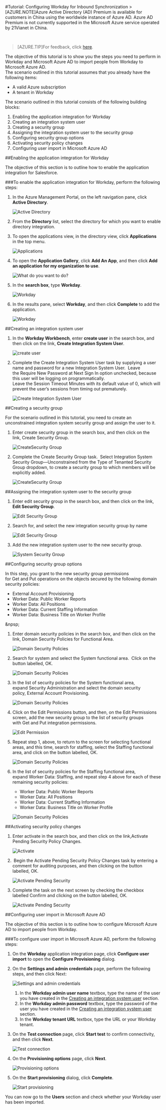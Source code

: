 <properties pageTitle="Tutorial: Configuring Workday for Inbound Synchronization | Microsoft Azure" description="Learn how to use Inbound Synchronization with Azure Active Directory to enable single sign-on, automated provisioning, and more!." services="active-directory" authors="MarkusVi"  documentationCenter="na" manager="stevenpo"/>
<tags ms.service="active-directory" ms.devlang="na" ms.topic="article" ms.tgt_pltfrm="na" ms.workload="identity" ms.date="08/01/2015" ms.author="markvi" />
#Tutorial: Configuring Workday for Inbound Synchronization
>[AZURE.NOTE]Azure Active Directory (AD) Premium is available for customers in China using the worldwide instance of Azure AD.    
Azure AD Premium is not currently supported in the Microsoft Azure service operated by 21Vianet in China.    

&nbsp;  

>[AZURE.TIP]For feedback, click [here](http://go.microsoft.com/fwlink/?LinkId=330042).    

The objective of this tutorial is to show you the steps you need to perform in Workday and Microsoft Azure AD to import people from Workday to Microsoft Azure AD.    
 The scenario outlined in this tutorial assumes that you already have the following items:  

-   A valid Azure subscription  
-   A tenant in Workday  

The scenario outlined in this tutorial consists of the following building blocks:  

1.  Enabling the application integration for Workday  
2.  Creating an integration system user  
3.  Creating a security group  
4.  Assigning the integration system user to the security group  
5.  Configuring security group options  
6.  Activating security policy changes  
7.  Configuring user import in Microsoft Azure AD  

##Enabling the application integration for Workday

The objective of this section is to outline how to enable the application integration for Salesforce.    

###To enable the application integration for Workday, perform the following steps:

1.  In the Azure Management Portal, on the left navigation pane, click **Active Directory**.    

	![Active Directory](./media/active-directory-saas-inbound-synchronization-tutorial/IC700993.png "Active Directory")  

2.  From the **Directory** list, select the directory for which you want to enable directory integration.    

3.  To open the applications view, in the directory view, click **Applications** in the top menu.    

	![Applications](./media/active-directory-saas-inbound-synchronization-tutorial/IC700994.png "Applications")  

4.  To open the **Application Gallery**, click **Add An App**, and then click **Add an application for my organization to use**.    

	![What do you want to do?](./media/active-directory-saas-inbound-synchronization-tutorial/IC700995.png "What do you want to do?")  

5.  In the **search box**, type **Workday**.    

	![Workday](./media/active-directory-saas-inbound-synchronization-tutorial/IC701021.png "Workday")  

6.  In the results pane, select **Workday**, and then click **Complete** to add the application.    

	![Workday](./media/active-directory-saas-inbound-synchronization-tutorial/IC701022.png "Workday")  

##Creating an integration system user

1.  In the **Workday Workbench**, enter **create user** in the search box, and then click on the link, **Create Integration System User**.     

	![create user](./media/active-directory-saas-inbound-synchronization-tutorial/IC750979.png "create user")  

2.  Complete the Create Integration System User task by supplying a user name and password for a new Integration System User.  Leave the Require New Password at Next Sign In option unchecked, because this user will be logging on programmatically.    
    Leave the Session Timeout Minutes with its default value of 0, which will prevent the user’s sessions from timing out prematurely.    

	![Create Integration System User](./media/active-directory-saas-inbound-synchronization-tutorial/IC750980.png "Create Integration System User")  

##Creating a security group

For the scenario outlined in this tutorial, you need to create an unconstrained integration system security group and assign the user to it.    

1.  Enter create security group in the search box, and then click on the link, Create Security Group.     

	![CreateSecurity Group](./media/active-directory-saas-inbound-synchronization-tutorial/IC750981.png "CreateSecurity Group")  

2.  Complete the Create Security Group task.  Select Integration System Security Group—Unconstrained from the Type of Tenanted Security Group dropdown, to create a security group to which members will be explicitly added.     

	![CreateSecurity Group](./media/active-directory-saas-inbound-synchronization-tutorial/IC750982.png "CreateSecurity Group")  

##Assigning the integration system user to the security group

1.  Enter edit security group in the search box, and then click on the link,  **Edit Security Group**.     

	![Edit Security Group](./media/active-directory-saas-inbound-synchronization-tutorial/IC750983.png "Edit Security Group")  

2.  Search for, and select the new integration security group by name    

	![Edit Security Group](./media/active-directory-saas-inbound-synchronization-tutorial/IC750984.png "Edit Security Group")  

3.  Add the new integration system user to the new security group.       

	![System Security Group](./media/active-directory-saas-inbound-synchronization-tutorial/IC750985.png "System Security Group")  

##Configuring security group options

In this step, you grant to the new security group permissions for Get and Put operations on the objects secured by the following domain security policies:  

-   External Account Provisioning  
-   Worker Data: Public Worker Reports  
-   Worker Data: All Positions  
-   Worker Data: Current Staffing Information  
-   Worker Data: Business Title on Worker Profile  

&npsp;  

1.  Enter domain security policies in the search box, and then click on the link, Domain Security Policies for Functional Area.     

	![Domain Security Policies](./media/active-directory-saas-inbound-synchronization-tutorial/IC750986.png "Domain Security Policies")  

2.  Search for system and select the System functional area.  Click on the button labelled, OK.     

	![Domain Security Policies](./media/active-directory-saas-inbound-synchronization-tutorial/IC750987.png "Domain Security Policies")  

3.  In the list of security policies for the System functional area, expand Security Administration and select the domain security policy, External Account Provisioning.     

	![Domain Security Policies](./media/active-directory-saas-inbound-synchronization-tutorial/IC750988.png "Domain Security Policies")  

4.  Click on the Edit Permissions button, and then, on the Edit Permissions screen, add the new security group to the list of security groups with Get and Put integration permissions.     

	![Edit Permission](./media/active-directory-saas-inbound-synchronization-tutorial/IC750989.png "Edit Permission")  

5.  Repeat step 1, above, to return to the screen for selecting functional areas, and this time, search for staffing, select the Staffing functional area, and click on the button labelled, OK.    

	![Domain Security Policies](./media/active-directory-saas-inbound-synchronization-tutorial/IC750990.png "Domain Security Policies")  

6.  In the list of security policies for the Staffing functional area, expand Worker Data: Staffing, and repeat step 4 above for each of these remaining security policies:    

	-   Worker Data: Public Worker Reports  
    -   Worker Data: All Positions  
    -   Worker Data: Current Staffing Information  
    -   Worker Data: Business Title on Worker Profile    

	![Domain Security Policies](./media/active-directory-saas-inbound-synchronization-tutorial/IC750991.png "Domain Security Policies")  

##Activating security policy changes

1.  Enter activate in the search box, and then click on the link,Activate Pending Security Policy Changes.    

	![Activate](./media/active-directory-saas-inbound-synchronization-tutorial/IC750992.png "Activate")  

2.   Begin the Activate Pending Security Policy Changes task by entering a comment for auditing purposes, and then clicking on the button labelled, OK.      

	![Activate Pending Security](./media/active-directory-saas-inbound-synchronization-tutorial/IC750993.png "Activate Pending Security")  

3.  Complete the task on the next screen by checking the checkbox labelled Confirm and clicking on the button labelled, OK.     

	![Activate Pending Security](./media/active-directory-saas-inbound-synchronization-tutorial/IC750994.png "Activate Pending Security")  

##Configuring user import in Microsoft Azure AD

The objective of this section is to outline how to configure Microsoft Azure AD to import people from Workday.    

###To configure user import in Microsoft Azure AD, perform the following steps:

1.  On the **Workday** application integration page, click **Configure user import** to open the **Configure Provisioning** dialog.    

2.  On the **Settings and admin credentials** page, perform the following steps, and then click Next:    

	![Settings and admin credentials](./media/active-directory-saas-inbound-synchronization-tutorial/IC750995.png "Settings and admin credentials")    

	1.  In the **Workday admin user name** textbox, type the name of the user you have created in the [Creating an integration system user](https://msdn.microsoft.com/library/azure/Dn762434.aspx#BKMK_CreateUser) section.    
    2.  In the **Workday admin password** textbox, type the password of the user you have created in the [Creating an integration system user](https://msdn.microsoft.com/library/azure/Dn762434.aspx#BKMK_CreateUser) section.    
    3.  In the **Workday tenant URL** textbox, type the URL or your Workday tenant.    

3.  On the **Test connection** page, click **Start test** to confirm connectivity, and then click **Next**.    

	![Test connection](./media/active-directory-saas-inbound-synchronization-tutorial/IC750996.png "Test connection")  

4.  On the **Provisioning options** page, click **Next**.    

	![Provisioning options](./media/active-directory-saas-inbound-synchronization-tutorial/IC750997.png "Provisioning options")  

5.  On the **Start provisioning** dialog, click **Complete**.    

	![Start provisioning](./media/active-directory-saas-inbound-synchronization-tutorial/IC750998.png "Start provisioning")  

You can now go to the **Users** section and check whether your Workday user has been imported.    

